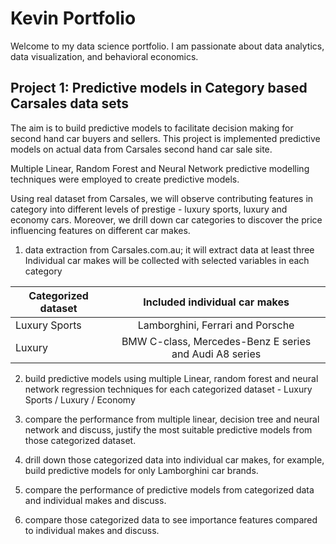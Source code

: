 # Kevin Portfolio                 
Welcome to my data science portfolio. I am passionate about data analytics, data visualization, and behavioral economics.

## Project 1: Predictive models in Category based Carsales data sets
The aim is to build predictive models to facilitate decision making for second hand car buyers and sellers. This project is implemented predictive models on actual data from Carsales second hand car sale site. 

Multiple Linear, Random Forest and Neural Network predictive modelling techniques were employed to create predictive models. 

Using real dataset from Carsales, we will observe contributing features in category into different levels of prestige - luxury sports, luxury and economy cars. Moreover, we drill down car categories to discover the price influencing features on different car makes. 

1. data extraction from Carsales.com.au; it will extract data at least three Individual car makes will be collected with selected variables in each category

| Categorized dataset       | Included individual car makes                          |
| ------------------------- |:-----------------------------------------------------: |
| Luxury Sports             | Lamborghini, Ferrari and Porsche                       |
| Luxury                    | BMW C-class, Mercedes-Benz E series and Audi A8 series |

2. build predictive models using multiple Linear, random forest and neural network regression techniques for each categorized dataset - Luxury Sports / Luxury / Economy

3. compare the performance from multiple linear, decision tree and neural network and discuss, justify the most suitable predictive models from those categorized dataset.

4. drill down those categorized data into individual car makes, for example, build predictive models for only Lamborghini car brands.

5. compare the performance of predictive models from categorized data and individual makes and discuss.

6. compare those categorized data to see importance features compared to  individual makes and  discuss.

